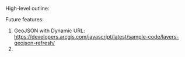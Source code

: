 High-level outline:

Future features:
1. GeoJSON with Dynamic URL: https://developers.arcgis.com/javascript/latest/sample-code/layers-geojson-refresh/
2. 